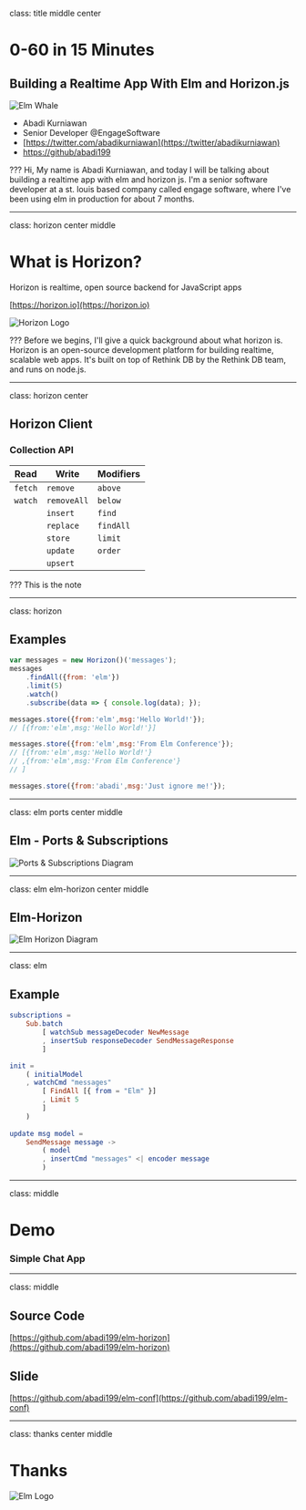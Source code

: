 class: title middle center
# 0-60 in 15 Minutes
## Building a Realtime App With Elm and Horizon.js

![Elm Whale](images/elm-whale.png "Elm Whale")

- Abadi Kurniawan
- Senior Developer @EngageSoftware
- [https://twitter.com/abadikurniawan](https://twitter/abadikurniawan)
- [https://github/abadi199](https://github/abadi199)

???
Hi, My name is Abadi Kurniawan, and today I will be talking about building a realtime app with elm and horizon js.
I'm a senior software developer at a st. louis based company called engage software, where I've been using elm in production for about 7 months.

---
class: horizon center middle
#  What is Horizon?

Horizon is realtime, open source backend for JavaScript apps

[https://horizon.io](https://horizon.io)

![Horizon Logo](images/horizon-logo.png "Horizon Logo")

???
Before we begins, I'll give a quick background about what horizon is.
Horizon is an open-source development platform for building realtime, scalable web apps. 
It's built on top of Rethink DB by the Rethink DB team, and runs on node.js.




---
class: horizon center
## Horizon Client
### Collection API

| Read | Write  | Modifiers 
|------|--------|----------|
| `fetch` | `remove` | `above`
| `watch` | `removeAll`| `below`
| | `insert` | `find`
| | `replace` | `findAll`
| | `store` | `limit`
| | `update` | `order`
| | `upsert` |

???
This is  the note

---
class: horizon
## Examples
```javascript
var messages = new Horizon()('messages');
messages
    .findAll({from: 'elm'})
    .limit(5)
    .watch()
    .subscribe(data => { console.log(data); });

messages.store({from:'elm',msg:'Hello World!'});
// [{from:'elm',msg:'Hello World!'}]

messages.store({from:'elm',msg:'From Elm Conference'});
// [{from:'elm',msg:'Hello World!'}
// ,{from:'elm',msg:'From Elm Conference'}
// ]

messages.store({from:'abadi',msg:'Just ignore me!'});
```

---
class: elm ports center middle
## Elm - Ports & Subscriptions

![Ports & Subscriptions Diagram](images/ports.png "Ports & Subscriptions Diagram")

---
class: elm elm-horizon center middle
## Elm-Horizon
![Elm Horizon Diagram](images/elm-horizon.png "Elm Horizon")

---
class: elm
## Example
```elm
subscriptions =
    Sub.batch 
    	[ watchSub messageDecoder NewMessage
        , insertSub responseDecoder SendMessageResponse
        ]

init = 
    ( initialModel
    , watchCmd "messages"
        [ FindAll [{ from = "Elm" }]
        , Limit 5
        ] 
    )
        
update msg model =
    SendMessage message ->
        ( model
        , insertCmd "messages" <| encoder message
        )
```

---
class: middle
# Demo
### Simple Chat App

---
class: middle
## Source Code
[https://github.com/abadi199/elm-horizon](https://github.com/abadi199/elm-horizon)

## Slide
[https://github.com/abadi199/elm-conf](https://github.com/abadi199/elm-conf)

---
class: thanks center middle
# Thanks
![Elm Logo](images/elm-logo.png "Elm Logo")
